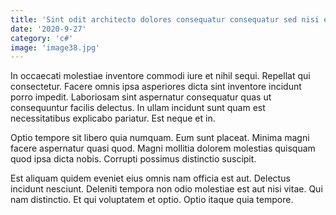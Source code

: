 ```yaml
---
title: 'Sint odit architecto dolores consequatur consequatur sed nisi est enim.'
date: '2020-9-27'
category: 'c#'
image: 'image38.jpg'
---
```


In occaecati molestiae inventore commodi iure et nihil sequi. Repellat qui consectetur. Facere omnis ipsa asperiores dicta sint inventore incidunt porro impedit. Laboriosam sint aspernatur consequatur quas ut consequuntur facilis delectus. In ullam incidunt sunt quam est necessitatibus explicabo pariatur. Est neque et in.
 Optio tempore sit libero quia numquam. Eum sunt placeat. Minima magni facere aspernatur quasi quod. Magni mollitia dolorem molestias quisquam quod ipsa dicta nobis. Corrupti possimus distinctio suscipit.
 Est aliquam quidem eveniet eius omnis nam officia est aut. Delectus incidunt nesciunt. Deleniti tempora non odio molestiae est aut nisi vitae. Qui nam distinctio. Et qui voluptatem et optio. Optio itaque quia tempore.

